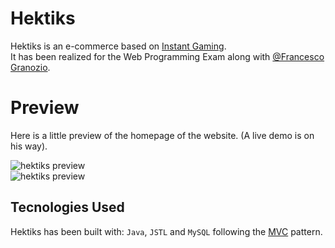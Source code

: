 # Hektiks
Hektiks is an e-commerce based on [Instant Gaming](https://www.instant-gaming.com/en/). <br>
It has been realized for the Web Programming Exam along with [@Francesco Granozio](https://github.com/Francesco-Granozio).

# Preview
Here is a little preview of the homepage of the website. (A live demo is on his way).
<div text-align="center">
  <img src="https://github.com/sl1mSha4dey/Hektiks/blob/main/preview/homepage.png" alt="hektiks preview"/>
</div>
<div text-align="center">
  <img src="https://github.com/sl1mSha4dey/Hektiks/blob/main/preview/login.png" alt="hektiks preview"/>
</div>

## Tecnologies Used
Hektiks has been built with: ```Java```, ```JSTL``` and ```MySQL``` following the [MVC](https://developer.mozilla.org/en-US/docs/Glossary/MVC) pattern. 
